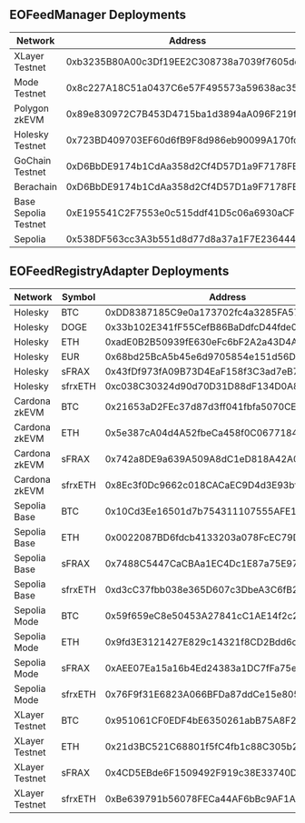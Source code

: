 ## EOFeedManager Deployments 

| Network              | Address                                    | Supported Symbols                                                                                                                                                                     |
| -------------------- | ------------------------------------------ | ------------------------------------------------------------------------------------------------------------------------------------------------------------------------------------- |
| XLayer Testnet       | 0xb3235B80A00c3Df19EE2C308738a7039f7605dd4 | BTC,ETH,sFRAX,sfrxETH                                                                                                                                                                 |
| Mode Testnet         | 0x8c227A18C51a0437C6e57F495573a59638ac35E9 | BTC,ETH,sFRAX,sfrxETH                                                                                                                                                                 |
| Polygon zkEVM        | 0x89e830972C7B453D4715ba1d3894aA096F219f02 | BTC,ETH,sFRAX,sfrxETH                                                                                                                                                                 |
| Holesky Testnet      | 0x723BD409703EF60d6fB9F8d986eb90099A170fd0 | BTC,ETH,EUR,sFRAX,sfrxETH                                                                                                                                                             |
| GoChain Testnet      | 0xD6BbDE9174b1CdAa358d2Cf4D57D1a9F7178FBfF | BTC,ETH                                                                                                                                                                               |
| Berachain            | 0xD6BbDE9174b1CdAa358d2Cf4D57D1a9F7178FBfF | BTC,ETH                                                                                                                                                                               |
| Base Sepolia Testnet | 0xE195541C2F7553e0c515ddf41D5c06a6930aCF15 | BTC,ETH,sFRAX,sfrxETH                                                                                                                                                                 |
| Sepolia              | 0x538DF563cc3A3b551d8d77d8a37a1F7E23644461 | ADA,APT,ATOM,AUD,AVAX,BCH,BNB,BRL,BTC,CAD,DOGE,DOT,EOS,ETH,EUR,FIL,GBP,ICP,INR,JPY,KAS,KRW,LDO,LEO,LINK,LTC,MATIC,NEAR,NEO,OP,SHIB,SOL,STX,TON,TRX,UNI,USDT,XAG,XAU,XRP,sFRAX,sfrxETH |



## EOFeedRegistryAdapter Deployments

| Network        | Symbol  | Address                                    |
| -------------- | ------- | ------------------------------------------ |
| Holesky        | BTC     | 0xDD8387185C9e0a173702fc4a3285FA576141A9cd |
| Holesky        | DOGE    | 0x33b102E341fF55CefB86BaDdfcD44fde02fA43D1 |
| Holesky        | ETH     | 0xadE0B2B50939fE630eFc6bF2A2a43D4Aeea482Cc |
| Holesky        | EUR     | 0x68bd25BcA5b45e6d9705854e151d56DCFF65C44C |
| Holesky        | sFRAX   | 0x43fDf973fA09B73D4EaF158f3C3ad7eB7a83743b |
| Holesky        | sfrxETH | 0xc038C30324d90d70D31D88dF134D0A8B6FFdb775 |
| Cardona zkEVM  | BTC     | 0x21653aD2FEc37d87d3ff041fbfa5070CE6dd8fc2 |
| Cardona zkEVM  | ETH     | 0x5e387cA04d4A52fbeCa458f0C0677184Cae212A1 |
| Cardona zkEVM  | sFRAX   | 0x742a8DE9a639A509A8dC1eD818A42A0D84E3Ff9c |
| Cardona zkEVM  | sfrxETH | 0x8Ec3f0Dc9662c018CACaEC9D4d3E93bf1545CFCE |
| Sepolia Base   | BTC     | 0x10Cd3Ee16501d7b754311107555AFE1eBd38CC1e |
| Sepolia Base   | ETH     | 0x0022087BD6fdcb4133203a078FcEC79D95e23f9b |
| Sepolia Base   | sFRAX   | 0x7488C5447CaCBAa1EC4Dc1E87a75E97a6bCA4bE7 |
| Sepolia Base   | sfrxETH | 0xd3cC37fbb038e365D607c3DbeA3C6fB2Bcf34424 |
| Sepolia Mode   | BTC     | 0x59f659eC8e50453A27841cC1AE14f2c2c11B8Ca2 |
| Sepolia Mode   | ETH     | 0x9fd3E3121427E829c14321f8CD2Bdd6c63711CC2 |
| Sepolia Mode   | sFRAX   | 0xAEE07Ea15a16b4Ed24383a1DC7fFa75e01C21457 |
| Sepolia Mode   | sfrxETH | 0x76F9f31E6823A066BFDa87ddCe15e8054d1614e2 |
| XLayer Testnet | BTC     | 0x951061CF0EDF4bE6350261abB75A8F2108cBC16d |
| XLayer Testnet | ETH     | 0x21d3BC521C68801f5fC4fb1c88C305b24ab85835 |
| XLayer Testnet | sFRAX   | 0x4CD5EBde6F1509492F919c38E33740D0862afab0 |
| XLayer Testnet | sfrxETH | 0xBe639791b56078FECa44AF6bBc9AF1A2C0E02155 |
